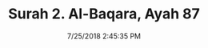 ---
title       : "Surah 2. Al-Baqara, Ayah 87"
date        : 7/25/2018 2:45:35 PM
draft       : false
type        : "quran"
layout      : "compare"
BookCode    : "CMP"
SurahNumber : "2"
AyahNumber  : "87"
TotalAyah   : "286"
---